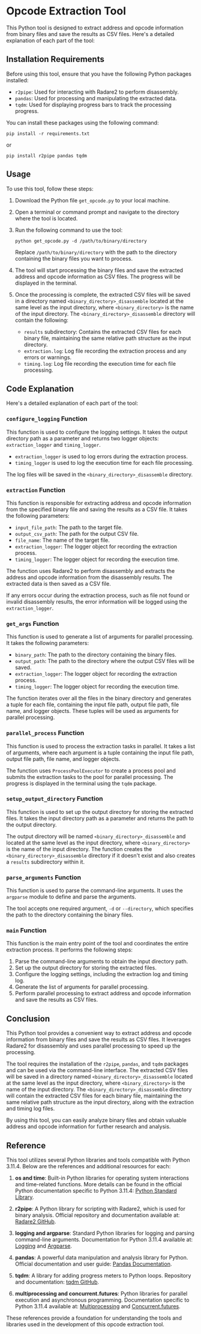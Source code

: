 # Opcode Extraction Tool

This Python tool is designed to extract address and opcode information from binary files and save the results as CSV files. Here's a detailed explanation of each part of the tool:

## Installation Requirements

Before using this tool, ensure that you have the following Python packages installed:

- `r2pipe`: Used for interacting with Radare2 to perform disassembly.
- `pandas`: Used for processing and manipulating the extracted data.
- `tqdm`: Used for displaying progress bars to track the processing progress.

You can install these packages using the following command:

```
pip install -r requirements.txt
```
or
```
pip install r2pipe pandas tqdm
```

## Usage

To use this tool, follow these steps:

1. Download the Python file `get_opcode.py` to your local machine.

2. Open a terminal or command prompt and navigate to the directory where the tool is located.

3. Run the following command to use the tool:

   ```
   python get_opcode.py -d /path/to/binary/directory
   ```

   Replace `/path/to/binary/directory` with the path to the directory containing the binary files you want to process.

4. The tool will start processing the binary files and save the extracted address and opcode information as CSV files. The progress will be displayed in the terminal.

5. Once the processing is complete, the extracted CSV files will be saved in a directory named `<binary_directory>_disassemble` located at the same level as the input directory, where `<binary_directory>` is the name of the input directory. The `<binary_directory>_disassemble` directory will contain the following:
   - `results` subdirectory: Contains the extracted CSV files for each binary file, maintaining the same relative path structure as the input directory.
   - `extraction.log`: Log file recording the extraction process and any errors or warnings.
   - `timing.log`: Log file recording the execution time for each file processing.

## Code Explanation

Here's a detailed explanation of each part of the tool:

### `configure_logging` Function

This function is used to configure the logging settings. It takes the output directory path as a parameter and returns two logger objects: `extraction_logger` and `timing_logger`.

- `extraction_logger` is used to log errors during the extraction process.
- `timing_logger` is used to log the execution time for each file processing.

The log files will be saved in the `<binary_directory>_disassemble` directory.

### `extraction` Function

This function is responsible for extracting address and opcode information from the specified binary file and saving the results as a CSV file. It takes the following parameters:

- `input_file_path`: The path to the target file.
- `output_csv_path`: The path for the output CSV file.
- `file_name`: The name of the target file.
- `extraction_logger`: The logger object for recording the extraction process.
- `timing_logger`: The logger object for recording the execution time.

The function uses Radare2 to perform disassembly and extracts the address and opcode information from the disassembly results. The extracted data is then saved as a CSV file.

If any errors occur during the extraction process, such as file not found or invalid disassembly results, the error information will be logged using the `extraction_logger`.

### `get_args` Function

This function is used to generate a list of arguments for parallel processing. It takes the following parameters:

- `binary_path`: The path to the directory containing the binary files.
- `output_path`: The path to the directory where the output CSV files will be saved.
- `extraction_logger`: The logger object for recording the extraction process.
- `timing_logger`: The logger object for recording the execution time.

The function iterates over all the files in the binary directory and generates a tuple for each file, containing the input file path, output file path, file name, and logger objects. These tuples will be used as arguments for parallel processing.

### `parallel_process` Function

This function is used to process the extraction tasks in parallel. It takes a list of arguments, where each argument is a tuple containing the input file path, output file path, file name, and logger objects.

The function uses `ProcessPoolExecutor` to create a process pool and submits the extraction tasks to the pool for parallel processing. The progress is displayed in the terminal using the `tqdm` package.

### `setup_output_directory` Function

This function is used to set up the output directory for storing the extracted files. It takes the input directory path as a parameter and returns the path to the output directory.

The output directory will be named `<binary_directory>_disassemble` and located at the same level as the input directory, where `<binary_directory>` is the name of the input directory. The function creates the `<binary_directory>_disassemble` directory if it doesn't exist and also creates a `results` subdirectory within it.

### `parse_arguments` Function

This function is used to parse the command-line arguments. It uses the `argparse` module to define and parse the arguments.

The tool accepts one required argument, `-d` or `--directory`, which specifies the path to the directory containing the binary files.

### `main` Function

This function is the main entry point of the tool and coordinates the entire extraction process. It performs the following steps:

1. Parse the command-line arguments to obtain the input directory path.
2. Set up the output directory for storing the extracted files.
3. Configure the logging settings, including the extraction log and timing log.
4. Generate the list of arguments for parallel processing.
5. Perform parallel processing to extract address and opcode information and save the results as CSV files.

## Conclusion

This Python tool provides a convenient way to extract address and opcode information from binary files and save the results as CSV files. It leverages Radare2 for disassembly and uses parallel processing to speed up the processing.

The tool requires the installation of the `r2pipe`, `pandas`, and `tqdm` packages and can be used via the command-line interface. The extracted CSV files will be saved in a directory named `<binary_directory>_disassemble` located at the same level as the input directory, where `<binary_directory>` is the name of the input directory. The `<binary_directory>_disassemble` directory will contain the extracted CSV files for each binary file, maintaining the same relative path structure as the input directory, along with the extraction and timing log files.

By using this tool, you can easily analyze binary files and obtain valuable address and opcode information for further research and analysis.

## Reference

This tool utilizes several Python libraries and tools compatible with Python 3.11.4. Below are the references and additional resources for each:

1. **os and time**: Built-in Python libraries for operating system interactions and time-related functions. More details can be found in the official Python documentation specific to Python 3.11.4: [Python Standard Library](https://docs.python.org/3.11/library/).

2. **r2pipe**: A Python library for scripting with Radare2, which is used for binary analysis. Official repository and documentation available at: [Radare2 GitHub](https://github.com/radareorg/radare2).

3. **logging and argparse**: Standard Python libraries for logging and parsing command-line arguments. Documentation for Python 3.11.4 available at: [Logging](https://docs.python.org/3.11/library/logging.html) and [Argparse](https://docs.python.org/3.11/library/argparse.html).

4. **pandas**: A powerful data manipulation and analysis library for Python. Official documentation and user guide: [Pandas Documentation](https://pandas.pydata.org/pandas-docs/version/1.4.4/).

5. **tqdm**: A library for adding progress meters to Python loops. Repository and documentation: [tqdm GitHub](https://github.com/tqdm/tqdm).

6. **multiprocessing and concurrent.futures**: Python libraries for parallel execution and asynchronous programming. Documentation specific to Python 3.11.4 available at: [Multiprocessing](https://docs.python.org/3.11/library/multiprocessing.html) and [Concurrent.futures](https://docs.python.org/3.11/library/concurrent.futures.html).

These references provide a foundation for understanding the tools and libraries used in the development of this opcode extraction tool.
